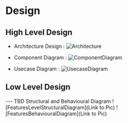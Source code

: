 # Design

## High Level Design 
* Architecture Design :
![Architecture](https://github.com/arc-arnob/LnT_Mini_Project/blob/main/2_Design/hld_1.png)
* Component Diagram :
![ComponentDiagram](https://github.com/arc-arnob/LnT_Mini_Project/blob/main/2_Design/COMPONENT.png)

* Usecase Diagram :
![UsecaseDiagram](https://github.com/arc-arnob/LnT_Mini_Project/blob/main/2_Design/Usecasehdl.jpg)

## Low Level Design 

--- TBD Structural and Behavioural Diagram
![FeaturesLevelStructuralDiagram](Link to Pic)
![FeaturesBehaviouralDiagram](Link to Pic)